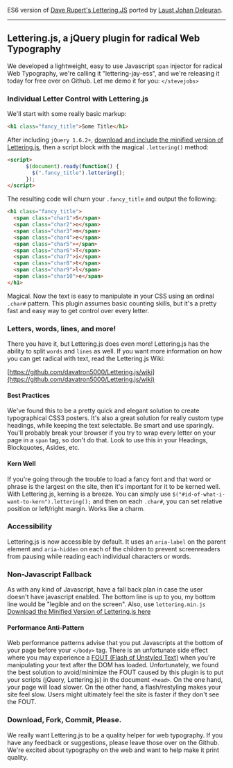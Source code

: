 
ES6 version of [Dave Rupert's Lettering.JS](https://github.com/davatron5000/Lettering.js) ported by [Laust Johan Deleuran](http://ljd.dk).

---

## Lettering.js, a jQuery plugin for radical Web Typography
We developed a lightweight, easy to use Javascript `span` injector for radical Web Typography, we're calling it "lettering-jay-ess", and we're releasing it today for free over on Github. Let me demo it for you: `</stevejobs>`

### Individual Letter Control with Lettering.js
We'll start with some really basic markup:

```html
<h1 class="fancy_title">Some Title</h1>
```
After including `jQuery 1.6.2+`, [download and include the minified version of Lettering.js](http://github.com/davatron5000/Lettering.js/downloads), then a script block with the magical `.lettering()` method:

```html
<script>
	  $(document).ready(function() {
	    $(".fancy_title").lettering();
	  });
</script>
```
The resulting code will churn your `.fancy_title` and output the following:

```html
<h1 class="fancy_title">
  <span class="char1">S</span>
  <span class="char2">o</span>
  <span class="char3">m</span>
  <span class="char4">e</span>
  <span class="char5"></span>
  <span class="char6">T</span>
  <span class="char7">i</span>
  <span class="char8">t</span>
  <span class="char9">l</span>
  <span class="char10">e</span>
</h1>
```
Magical. Now the text is easy to manipulate in your CSS using an ordinal `.char#` pattern.  This plugin assumes basic counting skills, but it's a pretty fast and easy way to get control over every letter.

### Letters, words, lines, and more!

There you have it, but Lettering.js does even more! Lettering.js has the ability to split `words` and `lines` as well. If you want more information on how you can get radical with text, read the Lettering.js Wiki:

[https://github.com/davatron5000/Lettering.js/wiki](https://github.com/davatron5000/Lettering.js/wiki)

#### Best Practices
We've found this to be a pretty quick and elegant solution to create typographical CSS3 posters. It's also a great solution for really custom type headings, while keeping the text selectable. Be smart and use sparingly. You'll probably break your browser if you try to wrap every letter on your page in a `span` tag, so don't do that.  Look to use this in your Headings, Blockquotes, Asides, etc.

#### Kern Well
If you're going through the trouble to load a fancy font and that word or phrase is the largest on the site, then it's important for it to be kerned well.  With Lettering.js, kerning is a breeze. You can simply use `$("#id-of-what-i-want-to-kern").lettering();` and then on each `.char#`, you can set relative position or left/right margin. Works like a charm.

### Accessibility

Lettering.js is now accessible by default. It uses an `aria-label` on the parent element and `aria-hidden` on each of the children to prevent screenreaders from pausing while reading each individual characters or words.

### Non-Javascript Fallback
As with any kind of Javascript, have a fall back plan in case the user doesn't have javascript enabled.  The bottom line is up to you, my bottom line would be "legible and on the screen". Also, use `lettering.min.js` [Download the Minified Version of Lettering.js here](http://github.com/davatron5000/Lettering.js/downloads)

#### Performance Anti-Pattern
Web performance patterns advise that you put Javascripts at the bottom of your page before your `</body>` tag.  There is an unfortunate side effect where you may experience a [FOUT (Flash of Unstyled Text)](http://paulirish.com/2009/fighting-the-font-face-fout/) when you're manipulating your text after the DOM has loaded.  Unfortunately, we found the best solution to avoid/minimize the FOUT caused by this plugin is to put your scripts (jQuery, Lettering.js) in the document `<head>`. On the one hand, your page will load slower. On the other hand, a flash/restyling makes your site feel slow. Users might ultimately feel the site is faster if they don't see the FOUT.

### Download, Fork, Commit, Please.
We really want Lettering.js to be a quality helper for web typography.  If you have any feedback or suggestions, please leave those over on the Github.  We're excited about typography on the web and want to help make it print quality.
